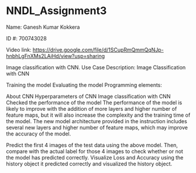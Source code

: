 # NNDL_Assignment3

Name: Ganesh Kumar Kokkera

ID #: 700743028

Video link: https://drive.google.com/file/d/1SCupRmQmmQqNJp-hnbhLgFnXMs2LAiHd/view?usp=sharing 

Image classification with CNN. Use Case Description: Image Classification with CNN

Training the model
Evaluating the model
Programming elements:

About CNN
Hyperparameters of CNN
Image classification with CNN
Checked the performance of the model The performance of the model is likely to improve with the addition of more layers and higher number of feature maps, but it will also increase the complexity and the training time of the model. The new model architecture provided in the instruction includes several new layers and higher number of feature maps, which may improve the accuracy of the model.

Predict the first 4 images of the test data using the above model. Then, compare with the actual label for those 4 images to check whether or not the model has predicted correctly.
Visualize Loss and Accuracy using the history object
it predicted correctly and visualized the history object.

